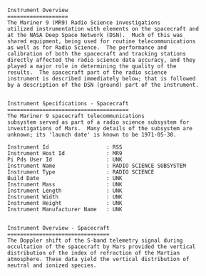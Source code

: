 
            Instrument Overview
            ===================
            The Mariner 9 (MR9) Radio Science investigations
            utilized instrumentation with elements on the spacecraft and
            at the NASA Deep Space Network (DSN).  Much of this was
            shared equipment, being used for routine telecommunications
            as well as for Radio Science.  The performance and
            calibration of both the spacecraft and tracking stations
            directly affected the radio science data accuracy, and they
            played a major role in determining the quality of the
            results.  The spacecraft part of the radio science
            instrument is described immediately below; that is followed
            by a description of the DSN (ground) part of the instrument.
            
            
            Instrument Specifications - Spacecraft
            ======================================
            The Mariner 9 spacecraft telecommunications
            subsystem served as part of a radio science subsystem for
            investigations of Mars.  Many details of the subsystem are
            unknown; its 'launch date' is known to be 1971-05-30.
            
            Instrument Id                  : RSS
            Instrument Host Id             : MR9
            Pi Pds User Id                 : UNK
            Instrument Name                : RADIO SCIENCE SUBSYSTEM
            Instrument Type                : RADIO SCIENCE
            Build Date                     : UNK
            Instrument Mass                : UNK
            Instrument Length              : UNK
            Instrument Width               : UNK
            Instrument Height              : UNK
            Instrument Manufacturer Name   : UNK
            
            
            Instrument Overview - Spacecraft
            ================================
            The Doppler shift of the S-band telemetry signal during
            occultation of the spacecraft by Mars provided the vertical
            distribution of the index of refraction of the Martian
            atmosphere. These data yield the vertical distribution of
            neutral and ionized species.
        